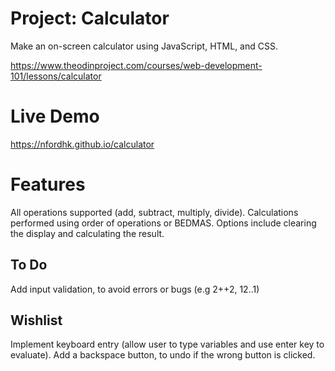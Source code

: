 # Project: Calculator 
Make an on-screen calculator using JavaScript, HTML, and CSS.

https://www.theodinproject.com/courses/web-development-101/lessons/calculator

# Live Demo
https://nfordhk.github.io/calculator

# Features
All operations supported (add, subtract, multiply, divide).
Calculations performed using order of operations or BEDMAS.
Options include clearing the display and calculating the result.

## To Do
Add input validation, to avoid errors or bugs (e.g 2++2, 12..1)

## Wishlist
Implement keyboard entry (allow user to type variables and use enter key to evaluate).
Add a backspace button, to undo if the wrong button is clicked.
